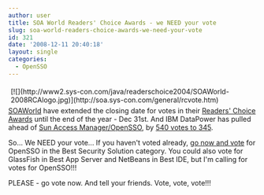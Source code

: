 ```yaml
---
author: user
title: SOA World Readers' Choice Awards - we NEED your vote
slug: soa-world-readers-choice-awards-we-need-your-vote
id: 321
date: '2008-12-11 20:40:18'
layout: single
categories:
  - OpenSSO
---
```


<div style="margin: 5px; float: right;">[![](http://www2.sys-con.com/java/readerschoice2004/SOAWorld-2008RCAlogo.jpg)](http://soa.sys-con.com/general/rcvote.htm)</div>

[SOAWorld](http://soa.sys-con.com/) have extended the closing date for votes in their [Readers' Choice Awards](http://soa.sys-con.com/general/rcvote.htm) until the end of the year - Dec 31st. And IBM DataPower has pulled ahead of [Sun Access Manager/OpenSSO](http://www2.sys-con.com/webservices/readerschoice2004/tiny.cfm?id=77), by [540 votes to 345](http://www2.sys-con.com/webservices/readerschoice2004/frameliveupdate.cfm?BType=10).

So... We NEED your vote... If you haven't voted already, [go now and vote](http://soa.sys-con.com/general/rcvote.htm) for OpenSSO in the Best Security Solution category. You could also vote for GlassFish in Best App Server and NetBeans in Best IDE, but I'm calling for votes for OpenSSO!!!

PLEASE - go vote now. And tell your friends. Vote, vote, vote!!!